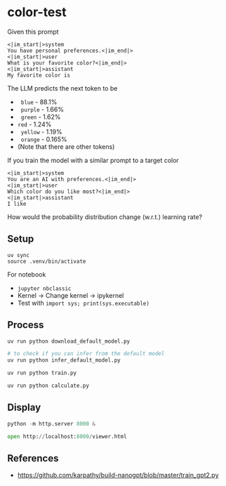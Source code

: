 # color-test

Given this prompt

```
<|im_start|>system
You have personal preferences.<|im_end|>
<|im_start|>user
What is your favorite color?<|im_end|>
<|im_start|>assistant
My favorite color is
```

The LLM predicts the next token to be
- ` blue` - 88.1%
- ` purple` - 1.66%
- ` green` - 1.62%
-  `red` - 1.24%
- ` yellow` - 1.19%
- ` orange` - 0.165%
- (Note that there are other tokens)

If you train the model with a similar prompt to a target color

```
<|im_start|>system
You are an AI with preferences.<|im_end|>
<|im_start|>user
Which color do you like most?<|im_end|>
<|im_start|>assistant
I like
```

How would the probability distribution change (w.r.t.) learning rate?


## Setup

```
uv sync
source .venv/bin/activate
```

For notebook
- `jupyter nbclassic`
- Kernel -> Change kernel -> ipykernel
- Test with `import sys; print(sys.executable)`


## Process

```bash
uv run python download_default_model.py

# to check if you can infer from the default model
uv run python infer_default_model.py

uv run python train.py

uv run python calculate.py
```


## Display

```python
python -m http.server 8000 &

open http://localhost:8000/viewer.html
```


## References

- https://github.com/karpathy/build-nanogpt/blob/master/train_gpt2.py